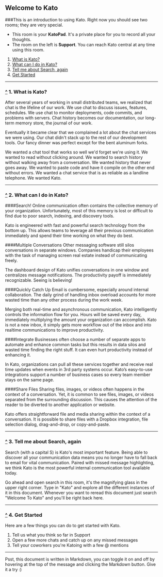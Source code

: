 Welcome to Kato
---------------

###This is an introduction to using Kato.
Right now you should see two rooms; they are very special.
-  This room is your **KatoPad**. It's a private place for you to record all your thoughts.
-  The room on the left is **Support**. You can reach Kato central at any time using this room.
<a name="toc"></a>

1. [What is Kato?](#description "Jump to section 1")
2. [What can I do in Kato?](#overview "Jump to section 2")
3. [Tell me about Search, again](#searching "Jump to section 3")
4. [Get Started](#start "Jump to section 4")

* * *

<a name="description"></a><h3 id="description">[^](#toc "Jump to TOC") 1. What is Kato?</h3>
 After several years of working in small distributed teams, we realized that chat is the lifeline of our work. We use chat to discuss issues, features, schedules. We use chat to monitor deployments, code commits, and problems with servers. Chat history becomes our documentation, our long-term memory store, the journal of our work.

 Eventually it became clear that we complained a lot about the chat services we were using. Our chat didn't stack up to the rest of our development tools. Our fancy dinner was perfect except for the bent aluminum forks.

 We wanted a chat tool that works so well we'd forget we're using it. We wanted to read without clicking around. We wanted to search history without walking away from a conversation. We wanted history that never goes away. We wanted to paste code and have it compile on the other end without errors. We wanted a chat service that is as reliable as a landline telephone. We wanted Kato.

* * *

<a name="overview"></a><h3 id="overview">[^](#toc "Jump to TOC") 2. What can I do in Kato?</h3>
####Search!
 Online communication often contains the collective memory of your organization. Unfortunately, most of this memory is lost or difficult to find due to poor search, indexing, and discovery tools.

 Kato is engineered with fast and powerful search technology from the bottom up. This allows teams to leverage all their previous communication immediately and spend their time working on what they do best.

####Multiple Conversations
 Other messaging software still silos conversations in separate windows. Companies handicap their employees with the task of managing screen real estate instead of communicating freely.

 The dashboard design of Kato unifies conversations in one window and centralizes message notifications. The productivity payoff is immediately recognizable. Seeing is believing!
 
####Quickly Catch Up
 Email is cumbersome, especially around internal collaboration. The daily grind of handling inbox overload accounts for more wasted time than any other process during the work week.
 
 Merging both real-time and asynchronous communication, Kato intelligently controls the information flow for you. Hours will be saved every day, immediately multiplying the amount your organization can accomplish. Kato is not a new inbox, it simply gets more workflow out of the inbox and into realtime communications to improve productivity.

####Integrate
 Businesses often choose a number of separate apps to automate and enhance common tasks but this results in data silos and wasted time finding the right stuff. It can even hurt productivity instead of enhancing it.

 In Kato, organizations can pull all these services together and receive real time updates when events in 3rd party systems occur. Kato’s easy-to-use integrations support a number of business cases so every team member stays on the same page.

####Share Files
 Sharing files, images, or videos often happens in the context of a conversation. Yet, it is common to see files, images, or videos separated from the surrounding discussion. This causes the attention of the reader to be diverted to another application or website.

 Kato offers straightforward file and media sharing within the context of a conversation. It is possible to share files with a Dropbox integration, file selection dialog, drag-and-drop, or copy-and-paste.

* * *

<a name="searching"></a><h3 id="searching">[^](#toc "Jump to TOC") 3. Tell me about Search, again</h3>
 Search (with a capital S) is Kato's most important feature. Being able to discover all your communication data means you no longer have to fall back to email for vital communication. Paired with missed message highlighting, we think Kato is the most powerful internal communication tool available today.

 Go ahead and open search in this room, it's the magnifying glass in the upper right corner. Type in "Kato" and explore all the different instances of it in this document. Whenever you want to reread this document just search "Welcome To Kato" and you'll be right back here.

* * *

<a name="start"></a><h3 id="start">[^](#toc "Jump to TOC") 4. Get Started</h3>
 Here are a few things you can do to get started with Kato.
 
 1. Tell us what you think so far in Support
 2. Open a few more chats and catch up on any missed messages
 3. Tell your coworkers you're Katoing with a few @ mentions

* * *

Psst, this document is written in Markdown, you can toggle it on and off by hovering at the top of the message and clicking the Markdown button. Give it a try :)
